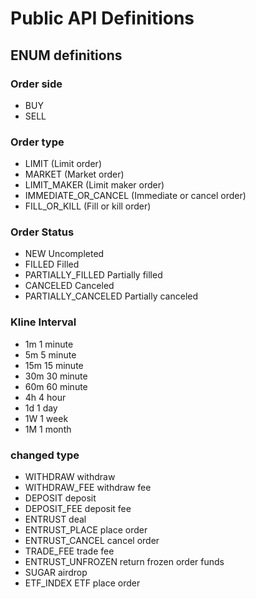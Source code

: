 # Public API Definitions

## ENUM definitions

### Order side

- BUY
- SELL

### Order type

- LIMIT (Limit order)
- MARKET (Market order)
- LIMIT_MAKER (Limit maker order)
- IMMEDIATE_OR_CANCEL (Immediate or cancel order)
- FILL_OR_KILL (Fill or kill order)

### Order Status

- NEW Uncompleted
- FILLED Filled
- PARTIALLY_FILLED Partially filled
- CANCELED Canceled
- PARTIALLY_CANCELED Partially canceled

### Kline Interval

- 1m 1 minute
- 5m 5 minute
- 15m 15 minute
- 30m 30 minute
- 60m 60 minute
- 4h 4 hour
- 1d 1 day
- 1W 1 week
- 1M 1 month

### changed type

- WITHDRAW withdraw
- WITHDRAW_FEE withdraw fee
- DEPOSIT deposit
- DEPOSIT_FEE deposit fee
- ENTRUST deal
- ENTRUST_PLACE place order
- ENTRUST_CANCEL cancel order
- TRADE_FEE trade fee
- ENTRUST_UNFROZEN return frozen order funds
- SUGAR airdrop
- ETF_INDEX ETF place order